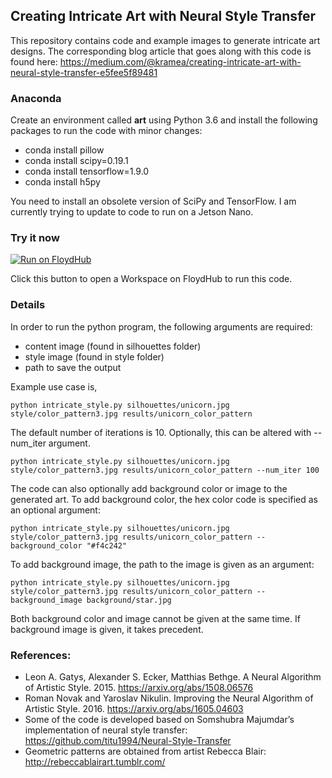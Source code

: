 ## Creating Intricate Art with Neural Style Transfer

This repository contains code and example images to generate intricate art designs. The corresponding blog article that goes along with this code is found here: https://medium.com/@kramea/creating-intricate-art-with-neural-style-transfer-e5fee5f89481

### Anaconda

Create an environment called **art** using Python 3.6 and install the following packages to run the code with minor changes:

- conda install pillow
- conda install scipy=0.19.1
- conda install tensorflow=1.9.0
- conda install h5py

You need to install an obsolete version of SciPy and TensorFlow. I am currently trying to update to code to run on a Jetson Nano.

### Try it now

[![Run on FloydHub](https://static.floydhub.com/button/button.svg)](https://floydhub.com/run)

Click this button to open a Workspace on FloydHub to run this code.

### Details

In order to run the python program, the following arguments are required:

- content image (found in silhouettes folder)
- style image (found in style folder)
- path to save the output 

Example use case is,

```
python intricate_style.py silhouettes/unicorn.jpg style/color_pattern3.jpg results/unicorn_color_pattern
```

The default number of iterations is 10. Optionally, this can be altered with --num_iter argument. 

```
python intricate_style.py silhouettes/unicorn.jpg style/color_pattern3.jpg results/unicorn_color_pattern --num_iter 100
```

The code can also optionally add background color or image to the generated art. To add background color, the hex color code is specified as an optional argument:

```
python intricate_style.py silhouettes/unicorn.jpg style/color_pattern3.jpg results/unicorn_color_pattern --background_color "#f4c242"
```

To add background image, the path to the image is given as an argument:

```
python intricate_style.py silhouettes/unicorn.jpg style/color_pattern3.jpg results/unicorn_color_pattern --background_image background/star.jpg
```

Both background color and image cannot be given at the same time. If background image is given, it takes precedent.


### References:

- Leon A. Gatys, Alexander S. Ecker, Matthias Bethge. A Neural Algorithm of Artistic Style. 2015. https://arxiv.org/abs/1508.06576
- Roman Novak and Yaroslav Nikulin. Improving the Neural Algorithm of Artistic Style. 2016. https://arxiv.org/abs/1605.04603
- Some of the code is developed based on Somshubra Majumdar’s implementation of neural style transfer: https://github.com/titu1994/Neural-Style-Transfer
- Geometric patterns are obtained from artist Rebecca Blair: http://rebeccablairart.tumblr.com/
